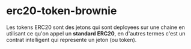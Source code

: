 # erc20-token-brownie
Les tokens ERC20 sont des jetons qui sont deployees sur une chaine en utilisant ce qu'on appel un **standard ERC20**, en d'autres termes c'est un contrat intelligent qui represente un jeton (ou token).
